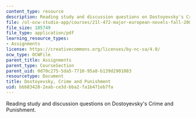 ```yaml
---
content_type: resource
description: Reading study and discussion questions on Dostoyevsky's Crime and Punishment.
file: /ol-ocw-studio-app/courses/21l-472-major-european-novels-fall-2008/bbb834282eabce3dbba2fa1b471eb7fa_dostoyevsky.pdf
file_size: 185749
file_type: application/pdf
learning_resource_types:
- Assignments
license: https://creativecommons.org/licenses/by-nc-sa/4.0/
ocw_type: OCWFile
parent_title: Assignments
parent_type: CourseSection
parent_uid: 0d70c275-5da5-7710-95a8-b139d2901083
resourcetype: Document
title: Dostoyevsky, Crime and Punishment
uid: bbb83428-2eab-ce3d-bba2-fa1b471eb7fa
---
```

Reading study and discussion questions on Dostoyevsky's Crime and Punishment.